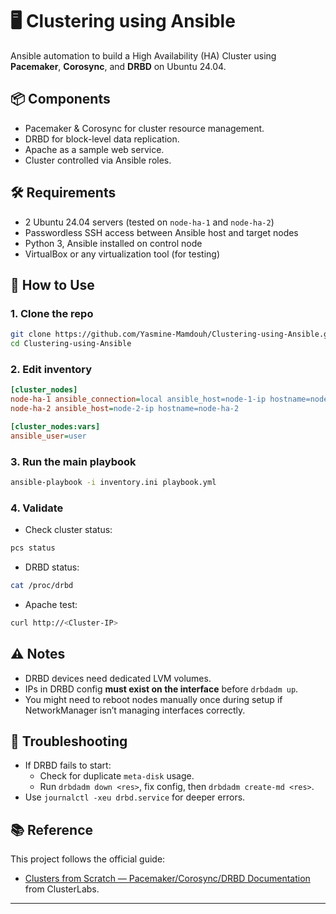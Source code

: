 # 🖥️ Clustering using Ansible

Ansible automation to build a High Availability (HA) Cluster using **Pacemaker**, **Corosync**, and **DRBD** on Ubuntu 24.04.

## 📦 Components

- Pacemaker & Corosync for cluster resource management.
- DRBD for block-level data replication.
- Apache as a sample web service.
- Cluster controlled via Ansible roles.

## 🛠️ Requirements

- 2 Ubuntu 24.04 servers (tested on `node-ha-1` and `node-ha-2`)
- Passwordless SSH access between Ansible host and target nodes
- Python 3, Ansible installed on control node
- VirtualBox or any virtualization tool (for testing)


## 🚀 How to Use

### 1. Clone the repo

```bash
git clone https://github.com/Yasmine-Mamdouh/Clustering-using-Ansible.git
cd Clustering-using-Ansible
```

### 2. Edit inventory

```ini
[cluster_nodes]
node-ha-1 ansible_connection=local ansible_host=node-1-ip hostname=node-ha-1
node-ha-2 ansible_host=node-2-ip hostname=node-ha-2

[cluster_nodes:vars]
ansible_user=user
```

### 3. Run the main playbook

```bash
ansible-playbook -i inventory.ini playbook.yml
```

### 4. Validate

- Check cluster status:

```bash
pcs status
```

- DRBD status:

```bash
cat /proc/drbd
```

- Apache test:

```bash
curl http://<Cluster-IP>
```

## ⚠️ Notes

- DRBD devices need dedicated LVM volumes.
- IPs in DRBD config **must exist on the interface** before `drbdadm up`.
- You might need to reboot nodes manually once during setup if NetworkManager isn’t managing interfaces correctly.

## 🧯 Troubleshooting

- If DRBD fails to start:
  - Check for duplicate `meta-disk` usage.
  - Run `drbdadm down <res>`, fix config, then `drbdadm create-md <res>`.
- Use `journalctl -xeu drbd.service` for deeper errors.

## 📚 Reference

This project follows the official guide:

- [Clusters from Scratch — Pacemaker/Corosync/DRBD Documentation](https://clusterlabs.org/projects/pacemaker/doc/deprecated/en-US/Pacemaker/1.1/html/Clusters_from_Scratch/index.html) from ClusterLabs.


---
